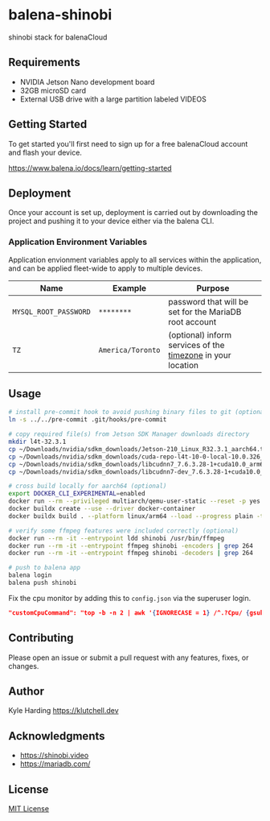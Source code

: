 # balena-shinobi

shinobi stack for balenaCloud

## Requirements

- NVIDIA Jetson Nano development board
- 32GB microSD card
- External USB drive with a large partition labeled VIDEOS

## Getting Started

To get started you'll first need to sign up for a free balenaCloud account and flash your device.

<https://www.balena.io/docs/learn/getting-started>

## Deployment

Once your account is set up, deployment is carried out by downloading the project and pushing it to your device either via the balena CLI.

### Application Environment Variables

Application envionment variables apply to all services within the application, and can be applied fleet-wide to apply to multiple devices.

|Name|Example|Purpose|
|---|---|---|
|`MYSQL_ROOT_PASSWORD`|`********`|password that will be set for the MariaDB root account|
|`TZ`|`America/Toronto`|(optional) inform services of the [timezone](https://en.wikipedia.org/wiki/List_of_tz_database_time_zones) in your location|

## Usage

```bash
# install pre-commit hook to avoid pushing binary files to git (optional)
ln -s ../../pre-commit .git/hooks/pre-commit

# copy required file(s) from Jetson SDK Manager downloads directory
mkdir l4t-32.3.1
cp ~/Downloads/nvidia/sdkm_downloads/Jetson-210_Linux_R32.3.1_aarch64.tbz2 l4t-32.3.1/
cp ~/Downloads/nvidia/sdkm_downloads/cuda-repo-l4t-10-0-local-10.0.326_1.0-1_arm64.deb l4t-32.3.1/
cp ~/Downloads/nvidia/sdkm_downloads/libcudnn7_7.6.3.28-1+cuda10.0_arm64.deb l4t-32.3.1/
cp ~/Downloads/nvidia/sdkm_downloads/libcudnn7-dev_7.6.3.28-1+cuda10.0_arm64.deb l4t-32.3.1/

# cross build locally for aarch64 (optional)
export DOCKER_CLI_EXPERIMENTAL=enabled
docker run --rm --privileged multiarch/qemu-user-static --reset -p yes
docker buildx create --use --driver docker-container
docker buildx build . --platform linux/arm64 --load --progress plain -t shinobi

# verify some ffmpeg features were included correctly (optional)
docker run --rm -it --entrypoint ldd shinobi /usr/bin/ffmpeg
docker run --rm -it --entrypoint ffmpeg shinobi -encoders | grep 264
docker run --rm -it --entrypoint ffmpeg shinobi -decoders | grep 264

# push to balena app
balena login
balena push shinobi
```

Fix the cpu monitor by adding this to `config.json` via the superuser login.

```json
"customCpuCommand": "top -b -n 2 | awk '{IGNORECASE = 1} /^.?Cpu/ {gsub(\"id,\",\"100\",$8); gsub(\"%\",\"\",$8); print 100-$8}' | tail -n 1",
```

## Contributing

Please open an issue or submit a pull request with any features, fixes, or changes.

## Author

Kyle Harding <https://klutchell.dev>

## Acknowledgments

- <https://shinobi.video>
- <https://mariadb.com/>

## License

[MIT License](./LICENSE)
